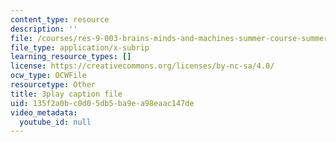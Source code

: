 ```yaml
---
content_type: resource
description: ''
file: /courses/res-9-003-brains-minds-and-machines-summer-course-summer-2015/135f2a0bc0d05db5ba9ea98eaac147de_1kel8U86EVE.vtt
file_type: application/x-subrip
learning_resource_types: []
license: https://creativecommons.org/licenses/by-nc-sa/4.0/
ocw_type: OCWFile
resourcetype: Other
title: 3play caption file
uid: 135f2a0b-c0d0-5db5-ba9e-a98eaac147de
video_metadata:
  youtube_id: null
---
```

